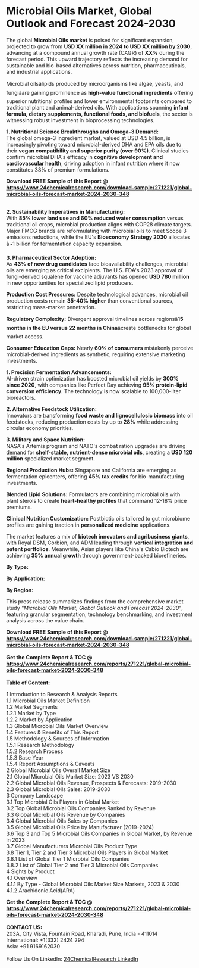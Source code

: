 <h1>Microbial Oils Market, Global Outlook and Forecast 2024-2030</h1><p>The global <strong>Microbial Oils market</strong> is poised for significant expansion, projected to grow from <strong>USD XX million in 2024 to USD XX million by 2030</strong>, advancing at a compound annual growth rate (CAGR) of <strong>XX%</strong> during the forecast period. This upward trajectory reflects the increasing demand for sustainable and bio-based alternatives across nutrition, pharmaceuticals, and industrial applications.</p><p>Microbial oilsâlipids produced by microorganisms like algae, yeasts, and fungiâare gaining prominence as <strong>high-value functional ingredients</strong> offering superior nutritional profiles and lower environmental footprints compared to traditional plant and animal-derived oils. With applications spanning <strong>infant formula, dietary supplements, functional foods, and biofuels</strong>, the sector is witnessing robust investment in bioprocessing technologies.</p><p><strong>1. Nutritional Science Breakthroughs and Omega-3 Demand:</strong><br>
The global omega-3 ingredient market, valued at USD 4.5 billion, is increasingly pivoting toward microbial-derived DHA and EPA oils due to their <strong>vegan compatibility and superior purity (over 90%)</strong>. Clinical studies confirm microbial DHA's efficacy in <strong>cognitive development and cardiovascular health</strong>, driving adoption in infant nutrition where it now constitutes 38% of premium formulations.</p><div><b>Download FREE Sample of this Report @ 
            <a href="https://www.24chemicalresearch.com/download-sample/271221/global-microbial-oils-forecast-market-2024-2030-348">
            https://www.24chemicalresearch.com/download-sample/271221/global-microbial-oils-forecast-market-2024-2030-348</a></b></div><br><p><strong>2. Sustainability Imperatives in Manufacturing:</strong><br>
With <strong>85% lower land use and 60% reduced water consumption</strong> versus traditional oil crops, microbial production aligns with COP28 climate targets. Major FMCG brands are reformulating with microbial oils to meet Scope 3 emissions reductions, while the EU's <strong>Bioeconomy Strategy 2030</strong> allocates â¬1 billion for fermentation capacity expansion.</p><p><strong>3. Pharmaceutical Sector Adoption:</strong><br>
As <strong>43% of new drug candidates</strong> face bioavailability challenges, microbial oils are emerging as critical excipients. The U.S. FDA's 2023 approval of fungi-derived squalene for vaccine adjuvants has opened <strong>USD 780 million</strong> in new opportunities for specialized lipid producers.</p><p><strong>Production Cost Pressures:</strong> Despite technological advances, microbial oil production costs remain <strong>35-40% higher</strong> than conventional sources, restricting mass-market penetration.</p><p><strong>Regulatory Complexity:</strong> Divergent approval timelines across regionsâ<strong>15 months in the EU versus 22 months in China</strong>âcreate bottlenecks for global market access.</p><p><strong>Consumer Education Gaps:</strong> Nearly <strong>60% of consumers</strong> mistakenly perceive microbial-derived ingredients as synthetic, requiring extensive marketing investments.</p><p><strong>1. Precision Fermentation Advancements:</strong><br>
AI-driven strain optimization has boosted microbial oil yields by <strong>300% since 2020</strong>, with companies like Perfect Day achieving <strong>95% protein-lipid conversion efficiency</strong>. The technology is now scalable to 100,000-liter bioreactors.</p><p><strong>2. Alternative Feedstock Utilization:</strong><br>
Innovators are transforming <strong>food waste and lignocellulosic biomass</strong> into oil feedstocks, reducing production costs by up to <strong>28%</strong> while addressing circular economy priorities.</p><p><strong>3. Military and Space Nutrition:</strong><br>
NASA's Artemis program and NATO's combat ration upgrades are driving demand for <strong>shelf-stable, nutrient-dense microbial oils</strong>, creating a <strong>USD 120 million</strong> specialized market segment.</p><p><strong>Regional Production Hubs:</strong> Singapore and California are emerging as fermentation epicenters, offering <strong>45% tax credits</strong> for bio-manufacturing investments.</p><p><strong>Blended Lipid Solutions:</strong> Formulators are combining microbial oils with plant sterols to create <strong>heart-healthy profiles</strong> that command 12-18% price premiums.</p><p><strong>Clinical Nutrition Customization:</strong> Postbiotic oils tailored to gut microbiome profiles are gaining traction in <strong>personalized medicine</strong> applications.</p><p>The market features a mix of <strong>biotech innovators and agribusiness giants</strong>, with Royal DSM, Corbion, and ADM leading through <strong>vertical integration and patent portfolios</strong>. Meanwhile, Asian players like China's Cabio Biotech are achieving <strong>35% annual growth</strong> through government-backed biorefineries.</p><p><strong>By Type:</strong></p><p><strong>By Application:</strong></p><p><strong>By Region:</strong></p><p>This press release summarizes findings from the comprehensive market study <em>"Microbial Oils Market, Global Outlook and Forecast 2024-2030"</em>, featuring granular segmentation, technology benchmarking, and investment analysis across the value chain.</p><div><b>Download FREE Sample of this Report @ 
            <a href="https://www.24chemicalresearch.com/download-sample/271221/global-microbial-oils-forecast-market-2024-2030-348">
            https://www.24chemicalresearch.com/download-sample/271221/global-microbial-oils-forecast-market-2024-2030-348</a></b></div><br><div><b>Get the Complete Report & TOC @ 
            <a href="https://www.24chemicalresearch.com/reports/271221/global-microbial-oils-forecast-market-2024-2030-348">
            https://www.24chemicalresearch.com/reports/271221/global-microbial-oils-forecast-market-2024-2030-348</a></b></div><br>
            <b>Table of Content:</b><p>1 Introduction to Research & Analysis Reports<br />
    1.1 Microbial Oils Market Definition<br />
    1.2 Market Segments<br />
        1.2.1 Market by Type<br />
        1.2.2 Market by Application<br />
    1.3 Global Microbial Oils Market Overview<br />
    1.4 Features & Benefits of This Report<br />
    1.5 Methodology & Sources of Information<br />
        1.5.1 Research Methodology<br />
        1.5.2 Research Process<br />
        1.5.3 Base Year<br />
        1.5.4 Report Assumptions & Caveats<br />
2 Global Microbial Oils Overall Market Size<br />
    2.1 Global Microbial Oils Market Size: 2023 VS 2030<br />
    2.2 Global Microbial Oils Revenue, Prospects & Forecasts: 2019-2030<br />
    2.3 Global Microbial Oils Sales: 2019-2030<br />
3 Company Landscape<br />
    3.1 Top Microbial Oils Players in Global Market<br />
    3.2 Top Global Microbial Oils Companies Ranked by Revenue<br />
    3.3 Global Microbial Oils Revenue by Companies<br />
    3.4 Global Microbial Oils Sales by Companies<br />
    3.5 Global Microbial Oils Price by Manufacturer (2019-2024)<br />
    3.6 Top 3 and Top 5 Microbial Oils Companies in Global Market, by Revenue in 2023<br />
    3.7 Global Manufacturers Microbial Oils Product Type<br />
    3.8 Tier 1, Tier 2 and Tier 3 Microbial Oils Players in Global Market<br />
        3.8.1 List of Global Tier 1 Microbial Oils Companies<br />
        3.8.2 List of Global Tier 2 and Tier 3 Microbial Oils Companies<br />
4 Sights by Product<br />
    4.1 Overview<br />
        4.1.1 By Type - Global Microbial Oils Market Size Markets, 2023 & 2030<br />
        4.1.2 Arachidonic Acid(ARA)<br />
       </p><div><b>Get the Complete Report & TOC @ 
            <a href="https://www.24chemicalresearch.com/reports/271221/global-microbial-oils-forecast-market-2024-2030-348">
            https://www.24chemicalresearch.com/reports/271221/global-microbial-oils-forecast-market-2024-2030-348</a></b></div><br><b>CONTACT US:</b><br>
            203A, City Vista, Fountain Road, Kharadi, Pune, India - 411014<br>
            International: +1(332) 2424 294<br>
            Asia: +91 9169162030 <br><br>
            Follow Us On LinkedIn: <a href="https://www.linkedin.com/company/24chemicalresearch/">24ChemicalResearch LinkedIn</a>